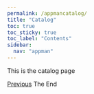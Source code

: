 ```yaml
---
permalink: /appmancatalog/
title: "Catalog"
toc: true
toc_sticky: true
toc_label: "Contents"
sidebar:
  nav: "appman"
---
```



This is the catalog page

  <nav class="pagination">
      <a href="/BallBOPPer/community/" class="pagination--pager" title="Community">Previous</a>
        <a class="pagination--pager disabled">The End</a> 
  </nav>
